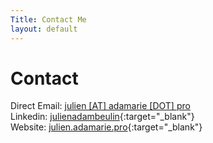 ```yaml
---
Title: Contact Me
layout: default
---
```


Contact
=======

Direct Email: [julien [AT] adamarie [DOT] pro](#)<br/>
Linkedin: [julienadambeulin](https://linkedin.com/in/julienadambeulin){:target="_blank"}<br/>
Website:
[julien.adamarie.pro](https://julien.adamarie.pro){:target="_blank"}<br/>


